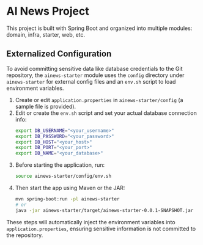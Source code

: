 # AI News Project

This project is built with Spring Boot and organized into multiple modules: domain, infra, starter, web, etc.

## Externalized Configuration

To avoid committing sensitive data like database credentials to the Git repository, the `ainews-starter` module uses the `config` directory under `ainews-starter` for external config files and an `env.sh` script to load environment variables.

1. Create or edit `application.properties` in `ainews-starter/config` (a sample file is provided).
2. Edit or create the `env.sh` script and set your actual database connection info:
   ```bash
   export DB_USERNAME="<your_username>"
   export DB_PASSWORD="<your_password>"
   export DB_HOST="<your_host>"
   export DB_PORT="<your_port>"
   export DB_NAME="<your_database>"
   ```
3. Before starting the application, run:
   ```bash
   source ainews-starter/config/env.sh
   ```
4. Then start the app using Maven or the JAR:
   ```bash
   mvn spring-boot:run -pl ainews-starter
   # or
   java -jar ainews-starter/target/ainews-starter-0.0.1-SNAPSHOT.jar
   ```

These steps will automatically inject the environment variables into `application.properties`, ensuring sensitive information is not committed to the repository.